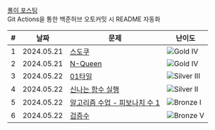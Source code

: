 [풀이 포스팅](https://mag1c.tistory.com/category/%EC%BD%94%EB%94%A9%ED%85%8C%EC%8A%A4%ED%8A%B8)<br>
Git Actions을 통한 백준허브 오토커밋 시 README 자동화
<br>


| #  | 날짜       | 문제 | 난이도 |
|---|------------|------|--------|
| 1 | 2024.05.21 | [스도쿠](https://www.acmicpc.net/problem/2580) | ![Gold IV](icons/10.svg) |
| 2 | 2024.05.21 | [N-Queen](https://www.acmicpc.net/problem/9663) | ![Gold IV](icons/10.svg) |
| 3 | 2024.05.22 | [01타일](https://www.acmicpc.net/problem/1904) | ![Silver III](icons/15.svg) |
| 4 | 2024.05.22 | [신나는 함수 실행](https://www.acmicpc.net/problem/9184) | ![Silver II](icons/14.svg) |
| 5 | 2024.05.22 | [알고리즘 수업 - 피보나치 수 1](https://www.acmicpc.net/problem/24416) | ![Bronze I](icons/5.svg) |
| 6 | 2024.05.22 | [검증수](https://www.acmicpc.net/problem/xxxx) | ![Bronze V](icons/1.svg) |

